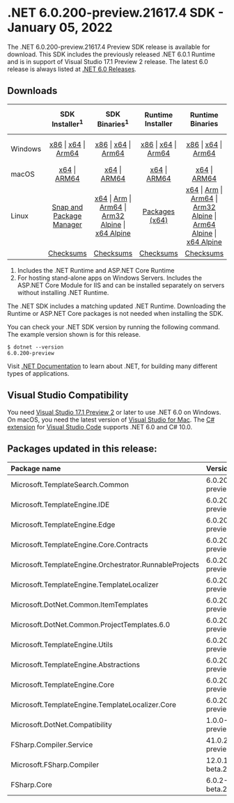# .NET 6.0.200-preview.21617.4 SDK - January 05, 2022

The .NET 6.0.200-preview.21617.4 Preview SDK release is available for download. This SDK includes the previously released .NET 6.0.1 Runtime and is in support of Visual Studio 17.1 Preview 2 release. The latest 6.0 release is always listed at [.NET 6.0 Releases](../README.md).


## Downloads

|           | SDK Installer<sup>1</sup>                        | SDK Binaries<sup>1</sup>                 | Runtime Installer                                        | Runtime Binaries                                 | ASP.NET Core Runtime           |Windows Desktop Runtime          |
| --------- | :------------------------------------------:     | :----------------------:                 | :---------------------------:                            | :-------------------------:                      | :-----------------:            | :-----------------:            |
| Windows   | [x86][dotnet-sdk-win-x86.exe] \| [x64][dotnet-sdk-win-x64.exe] \| [Arm64][dotnet-sdk-win-arm64.exe] | [x86][dotnet-sdk-win-x86.zip] \| [x64][dotnet-sdk-win-x64.zip] \|  [Arm64][dotnet-sdk-win-arm64.zip] | [x86][dotnet-runtime-win-x86.exe] \| [x64][dotnet-runtime-win-x64.exe] \| [Arm64][dotnet-runtime-win-arm64.exe] | [x86][dotnet-runtime-win-x86.zip] \| [x64][dotnet-runtime-win-x64.zip] \| [Arm64][dotnet-runtime-win-arm64.zip] | [x86][aspnetcore-runtime-win-x86.exe] \| [x64][aspnetcore-runtime-win-x64.exe] \|<br/> [Hosting Bundle][dotnet-hosting-win.exe]<sup>2</sup> | [x86][windowsdesktop-runtime-win-x86.exe] \| [x64][windowsdesktop-runtime-win-x64.exe] \| [Arm64][windowsdesktop-runtime-win-arm64.exe] |
| macOS     | [x64][dotnet-sdk-osx-x64.pkg] \| [ARM64][dotnet-sdk-osx-arm64.pkg] | [x64][dotnet-sdk-osx-x64.tar.gz] \| [ARM64][dotnet-sdk-osx-arm64.tar.gz]  | [x64][dotnet-runtime-osx-x64.pkg] \| [ARM64][dotnet-runtime-osx-arm64.pkg] | [x64][dotnet-runtime-osx-x64.tar.gz] \| [ARM64][dotnet-runtime-osx-arm64.tar.gz]| [x64][aspnetcore-runtime-osx-x64.tar.gz] \| [ARM64][aspnetcore-runtime-osx-arm64.tar.gz] | - |<sup>1</sup>
| Linux     |  [Snap and Package Manager](../install-linux.md)  | [x64][dotnet-sdk-linux-x64.tar.gz] \| [Arm][dotnet-sdk-linux-arm.tar.gz]  \| [Arm64][dotnet-sdk-linux-arm64.tar.gz] \| [Arm32 Alpine][dotnet-sdk-linux-musl-arm.tar.gz]  \| [x64 Alpine][dotnet-sdk-linux-musl-x64.tar.gz] | [Packages (x64)][linux-packages] | [x64][dotnet-runtime-linux-x64.tar.gz] \| [Arm][dotnet-runtime-linux-arm.tar.gz] \| [Arm64][dotnet-runtime-linux-arm64.tar.gz] \| [Arm32 Alpine][dotnet-runtime-linux-musl-arm.tar.gz] \| [Arm64 Alpine][dotnet-runtime-linux-musl-arm64.tar.gz] \| [x64 Alpine][dotnet-runtime-linux-musl-x64.tar.gz]  | [x64][aspnetcore-runtime-linux-x64.tar.gz]<sup>1</sup>  \| [Arm][aspnetcore-runtime-linux-arm.tar.gz]<sup>1</sup> \| [Arm64][aspnetcore-runtime-linux-arm64.tar.gz]<sup>1</sup> \| [x64 Alpine][aspnetcore-runtime-linux-musl-x64.tar.gz] | - | <sup>1</sup> |
|  | [Checksums][checksums-sdk]                             | [Checksums][checksums-sdk]                                      | [Checksums][checksums-runtime]                             | [Checksums][checksums-runtime]  | [Checksums][checksums-runtime]  | [Checksums][checksums-runtime]


1. Includes the .NET Runtime and ASP.NET Core Runtime
2. For hosting stand-alone apps on Windows Servers. Includes the ASP.NET Core Module for IIS and can be installed separately on servers without installing .NET Runtime.


The .NET SDK includes a matching updated .NET Runtime. Downloading the Runtime or ASP.NET Core packages is not needed when installing the SDK.

You can check your .NET SDK version by running the following command. The example version shown is for this release.

```console
$ dotnet --version
6.0.200-preview
```
Visit [.NET Documentation](https://learn.microsoft.com/dotnet/core/) to learn about .NET, for building many different types of applications.




## Visual Studio Compatibility

You need [Visual Studio 17.1 Preview 2](https://visualstudio.microsoft.com) or later to use .NET 6.0 on Windows. On macOS, you need the latest version of [Visual Studio for Mac](https://visualstudio.microsoft.com/vs/mac/). The [C# extension](https://code.visualstudio.com/docs/languages/dotnet) for [Visual Studio Code](https://code.visualstudio.com/) supports .NET 6.0 and C# 10.0.


[blob-runtime]: https://builds.dotnet.microsoft.com/dotnet/Runtime/
[blob-sdk]: https://builds.dotnet.microsoft.com/dotnet/Sdk/
[release-notes]: 6.0.200-preview-sdk.md

[checksums-runtime]: https://builds.dotnet.microsoft.com/dotnet/checksums/6.0.1-sha.txt
[checksums-sdk]: https://builds.dotnet.microsoft.com/dotnet/checksums/6.0.1-sha.txt

[linux-install]: https://learn.microsoft.com/dotnet/core/install/linux

[dotnet-blog]:  https://devblogs.microsoft.com/dotnet/announcing-net-6/
[aspnet-blog]: https://devblogs.microsoft.com/dotnet/announcing-asp-net-core-in-net-6/
[maui-blog]: https://devblogs.microsoft.com/dotnet/update-on-dotnet-maui/

[linux-packages]: ../install-linux.md

## Packages updated in this release:

Package name | Version
:----------- | :------------------
Microsoft.TemplateSearch.Common | 6.0.200-preview.21616.2.nupkg
Microsoft.TemplateEngine.IDE | 6.0.200-preview.21616.2.nupkg
Microsoft.TemplateEngine.Edge | 6.0.200-preview.21616.2.nupkg
Microsoft.TemplateEngine.Core.Contracts | 6.0.200-preview.21616.2.nupkg
Microsoft.TemplateEngine.Orchestrator.RunnableProjects | 6.0.200-preview.21616.2.nupkg
Microsoft.TemplateEngine.TemplateLocalizer | 6.0.200-preview.21616.2.nupkg
Microsoft.DotNet.Common.ItemTemplates | 6.0.200-preview.21616.2.nupkg
Microsoft.DotNet.Common.ProjectTemplates.6.0 | 6.0.200-preview.21616.2.nupkg
Microsoft.TemplateEngine.Utils | 6.0.200-preview.21616.2.nupkg
Microsoft.TemplateEngine.Abstractions | 6.0.200-preview.21616.2.nupkg
Microsoft.TemplateEngine.Core | 6.0.200-preview.21616.2.nupkg
Microsoft.TemplateEngine.TemplateLocalizer.Core | 6.0.200-preview.21616.2.nupkg
Microsoft.DotNet.Compatibility | 1.0.0-preview.21616.10.nupkg
FSharp.Compiler.Service | 41.0.2-preview.21610.1.nupkg
Microsoft.FSharp.Compiler | 12.0.1-beta.21610.1.nupkg
FSharp.Core | 6.0.2-beta.21610.1.nupkg




[//]: # ( Runtime 6.0.1)
[dotnet-runtime-linux-arm.tar.gz]: https://download.visualstudio.microsoft.com/download/pr/bdea32df-7ab8-47f5-8f8c-3de28d5771d0/c839293beeace695b6698debaedd345e/dotnet-runtime-6.0.1-linux-arm.tar.gz
[dotnet-runtime-linux-arm64.tar.gz]: https://download.visualstudio.microsoft.com/download/pr/002742a9-8107-4434-a208-863f07e09397/75884224d828a34b7c5f070df5213553/dotnet-runtime-6.0.1-linux-arm64.tar.gz
[dotnet-runtime-linux-musl-arm.tar.gz]: https://download.visualstudio.microsoft.com/download/pr/ec103bef-97f1-463f-b456-1dfe2473780b/5bbf354345896169c2bff2ec93e522b5/dotnet-runtime-6.0.1-linux-musl-arm.tar.gz
[dotnet-runtime-linux-musl-arm64.tar.gz]: https://download.visualstudio.microsoft.com/download/pr/90106452-a511-4dea-a51c-efe756434492/111563cc5d540a59dd0b6c74f5146ca8/dotnet-runtime-6.0.1-linux-musl-arm64.tar.gz
[dotnet-runtime-linux-musl-x64.tar.gz]: https://download.visualstudio.microsoft.com/download/pr/0bd52fac-c9ac-4403-a8a0-60cce7f6787d/90cc619f2797076a89e97f497fa8495c/dotnet-runtime-6.0.1-linux-musl-x64.tar.gz
[dotnet-runtime-linux-x64.tar.gz]: https://download.visualstudio.microsoft.com/download/pr/be8a513c-f3bb-4fbd-b382-6596cf0d67b5/968e205c44eabd205b8ea98be250b880/dotnet-runtime-6.0.1-linux-x64.tar.gz
[dotnet-runtime-osx-arm64.pkg]: https://download.visualstudio.microsoft.com/download/pr/51646583-741c-481e-b598-f13dc719cdf4/3adaa0faa24326fd7cc2265e957339bf/dotnet-runtime-6.0.1-osx-arm64.pkg
[dotnet-runtime-osx-arm64.tar.gz]: https://download.visualstudio.microsoft.com/download/pr/88d4eaf6-3e85-4f99-92d3-46b85e0d0289/e233ec478e24c415cbde0ff712148f03/dotnet-runtime-6.0.1-osx-arm64.tar.gz
[dotnet-runtime-osx-x64.pkg]: https://download.visualstudio.microsoft.com/download/pr/6824b342-4659-40a1-ab73-25dd43e5e225/e57b1bfa437cf152f2d7064246bfb653/dotnet-runtime-6.0.1-osx-x64.pkg
[dotnet-runtime-osx-x64.tar.gz]: https://download.visualstudio.microsoft.com/download/pr/56ae949c-f246-44e3-bdb3-a89847123ed2/d35135999651b78c0ef42b0e19cf06c0/dotnet-runtime-6.0.1-osx-x64.tar.gz
[dotnet-runtime-win-arm64.exe]: https://download.visualstudio.microsoft.com/download/pr/5523e915-f92b-421a-84a5-303831c56f38/d415141f5879c047878673eb69dfd5cd/dotnet-runtime-6.0.1-win-arm64.exe
[dotnet-runtime-win-arm64.zip]: https://download.visualstudio.microsoft.com/download/pr/6158fb62-88aa-4767-9c62-7c0b8cd778c1/5ede5da1545e5619a699d76eea3942fb/dotnet-runtime-6.0.1-win-arm64.zip
[dotnet-runtime-win-x64.exe]: https://download.visualstudio.microsoft.com/download/pr/df4372ca-82c8-4bfa-acf9-c49e27279e7e/6bddefd26964017ff520dc1443029e04/dotnet-runtime-6.0.1-win-x64.exe
[dotnet-runtime-win-x64.zip]: https://download.visualstudio.microsoft.com/download/pr/9347a0de-bc9f-455d-8224-2fdcdd4e92fe/83d5eeca56ad51922e47e8bd3880f738/dotnet-runtime-6.0.1-win-x64.zip
[dotnet-runtime-win-x86.exe]: https://download.visualstudio.microsoft.com/download/pr/a4583478-b841-4b42-8118-a40069a16ba7/402e04d30b6df8b9f0e191bbbf45a217/dotnet-runtime-6.0.1-win-x86.exe
[dotnet-runtime-win-x86.zip]: https://download.visualstudio.microsoft.com/download/pr/0c58583d-467f-423e-8271-46c86a7b5889/eab14c017492f514442ecb7d5df8b4a2/dotnet-runtime-6.0.1-win-x86.zip

[//]: # ( WindowsDesktop 6.0.1)
[windowsdesktop-runtime-win-arm64.exe]: https://download.visualstudio.microsoft.com/download/pr/f30c6083-6119-4a10-8b01-ded5d7dac269/00c6ada6ace3b0ff1b0468bc27d84129/windowsdesktop-runtime-6.0.1-win-arm64.exe
[windowsdesktop-runtime-win-x64.exe]: https://download.visualstudio.microsoft.com/download/pr/bf058765-6f71-4971-aee1-15229d8bfb3e/c3366e6b74bec066487cd643f915274d/windowsdesktop-runtime-6.0.1-win-x64.exe
[windowsdesktop-runtime-win-x86.exe]: https://download.visualstudio.microsoft.com/download/pr/7977218c-1a01-4b69-a8ec-9d9311a6de5b/4c74f995295be78a9ebe1d5fede8f7f3/windowsdesktop-runtime-6.0.1-win-x86.exe

[//]: # ( ASP 6.0.1)
[aspnetcore-runtime-linux-arm.tar.gz]: https://download.visualstudio.microsoft.com/download/pr/ff3b2714-0dee-4cf9-94ee-cb9f5ded285f/d6bfe8668428f9eb28acdf6b6f5a81bc/aspnetcore-runtime-6.0.1-linux-arm.tar.gz
[aspnetcore-runtime-linux-arm64.tar.gz]: https://download.visualstudio.microsoft.com/download/pr/01f8a4af-9d6c-40ff-b834-a1d73105a9d5/aba0525a8b8cb745ac70ecd671acf0e0/aspnetcore-runtime-6.0.1-linux-arm64.tar.gz
[aspnetcore-runtime-linux-musl-arm.tar.gz]: https://download.visualstudio.microsoft.com/download/pr/2f867681-deb8-4eab-bf1b-01a90afa2ef8/3c0b6aa2c5973b89a5e91fb2b627ae05/aspnetcore-runtime-6.0.1-linux-musl-arm.tar.gz
[aspnetcore-runtime-linux-musl-arm64.tar.gz]: https://download.visualstudio.microsoft.com/download/pr/9278d7dc-3cb7-4428-be20-56df885011b9/0ef3b37ed737cebccd3c5675e0d7b1ee/aspnetcore-runtime-6.0.1-linux-musl-arm64.tar.gz
[aspnetcore-runtime-linux-musl-x64.tar.gz]: https://download.visualstudio.microsoft.com/download/pr/f0f65ac3-3a10-45a0-950b-e6772ea3851b/cdbd4726e259f87d40f336cbc48a2493/aspnetcore-runtime-6.0.1-linux-musl-x64.tar.gz
[aspnetcore-runtime-linux-x64.tar.gz]: https://download.visualstudio.microsoft.com/download/pr/32230fb9-df1e-4b86-b009-12d889cbfa8a/f57a5d92327bb2936caac94bcf602c22/aspnetcore-runtime-6.0.1-linux-x64.tar.gz
[aspnetcore-runtime-osx-arm64.tar.gz]: https://download.visualstudio.microsoft.com/download/pr/1bfc1445-dc00-4bee-b63e-3752d6669cc6/7f04f913c40349a653b1b47e9133e11b/aspnetcore-runtime-6.0.1-osx-arm64.tar.gz
[aspnetcore-runtime-osx-x64.tar.gz]: https://download.visualstudio.microsoft.com/download/pr/0cd8b55e-7d7e-41c5-93f3-ebc7ffc18ddc/fd3c2698214d01e5b4b57d5d9b53b0e4/aspnetcore-runtime-6.0.1-osx-x64.tar.gz
[aspnetcore-runtime-win-arm64.zip]: https://download.visualstudio.microsoft.com/download/pr/7f88f691-c9bd-49a8-a273-2544550f817a/ee2371e7cf252b7bc6cfc44dc5462a69/aspnetcore-runtime-6.0.1-win-arm64.zip
[aspnetcore-runtime-win-x64.exe]: https://download.visualstudio.microsoft.com/download/pr/d526db30-5bfe-4c24-808c-4d8f5d2ba479/ae90c40bdefb2f1775d812ede8e84309/aspnetcore-runtime-6.0.1-win-x64.exe
[aspnetcore-runtime-win-x64.zip]: https://download.visualstudio.microsoft.com/download/pr/820770c3-1a48-4a4f-bde3-792c925fee63/f44564603cc0592e4a3f33205a0273ba/aspnetcore-runtime-6.0.1-win-x64.zip
[aspnetcore-runtime-win-x86.exe]: https://download.visualstudio.microsoft.com/download/pr/a706a729-c897-4e01-b51e-af8bf9c0183e/25d022b1b1976ab267ffd862d140dc20/aspnetcore-runtime-6.0.1-win-x86.exe
[aspnetcore-runtime-win-x86.zip]: https://download.visualstudio.microsoft.com/download/pr/c487f9aa-c73a-4f00-bf7b-51007e1688e2/2b9d173afdd59a81746be036f758a6d7/aspnetcore-runtime-6.0.1-win-x86.zip
[dotnet-hosting-win.exe]: https://download.visualstudio.microsoft.com/download/pr/b69fc347-c3c8-49bc-b452-dc89a1efdf7b/ebac64c8271dab3b9b1e87c72ef47374/dotnet-hosting-6.0.1-win.exe


[//]: # ( SDK 6.0.200-preview.21617.4)
[dotnet-sdk-linux-arm.tar.gz]: https://download.visualstudio.microsoft.com/download/pr/083fc9e1-89af-454d-a340-73451ec3d4ec/3aed2a115e9e4f615d283f393d34805c/dotnet-sdk-6.0.200-preview.21617.4-linux-arm.tar.gz
[dotnet-sdk-linux-arm64.tar.gz]: https://download.visualstudio.microsoft.com/download/pr/e8906268-b4d7-471e-9e71-3f2e948d29b5/6e7f23e067395a04ec0a7e91a4c0e200/dotnet-sdk-6.0.200-preview.21617.4-linux-arm64.tar.gz
[dotnet-sdk-linux-musl-arm.tar.gz]: https://download.visualstudio.microsoft.com/download/pr/63684e9b-9d68-4b62-b1b9-b574481005f0/bf259aeade785274246413fb994c9cb8/dotnet-sdk-6.0.200-preview.21617.4-linux-musl-arm.tar.gz
[dotnet-sdk-linux-musl-arm64.tar.gz]: https://download.visualstudio.microsoft.com/download/pr/3c984a46-4483-428c-b8cf-ce353ed1b5e9/6c53dbc67083457fce490c6b0838a803/dotnet-sdk-6.0.200-preview.21617.4-linux-musl-arm64.tar.gz
[dotnet-sdk-linux-musl-x64.tar.gz]: https://download.visualstudio.microsoft.com/download/pr/be72dba8-36b8-4116-814c-6b950e8c0120/89b60ebfc88804256f633a55c7f7d68e/dotnet-sdk-6.0.200-preview.21617.4-linux-musl-x64.tar.gz
[dotnet-sdk-linux-x64.tar.gz]: https://download.visualstudio.microsoft.com/download/pr/ba6e7ba1-0a4b-4fb8-8820-bda64f3f0413/7c3e0b8900189480fbc1957485a97579/dotnet-sdk-6.0.200-preview.21617.4-linux-x64.tar.gz
[dotnet-sdk-osx-arm64.pkg]: https://download.visualstudio.microsoft.com/download/pr/6166c365-010c-4659-bde3-9dd5af1a3e7e/3390d7712c9c1745f10369aaefca43ac/dotnet-sdk-6.0.200-preview.21617.4-osx-arm64.pkg
[dotnet-sdk-osx-arm64.tar.gz]: https://download.visualstudio.microsoft.com/download/pr/1c64d2e2-a846-4473-962f-90b32a011807/0d675eb5d2cd2f289252d76079c3336f/dotnet-sdk-6.0.200-preview.21617.4-osx-arm64.tar.gz
[dotnet-sdk-osx-x64.pkg]: https://download.visualstudio.microsoft.com/download/pr/0cc8cb15-f368-407f-abae-b5225ad537cd/1e28a6a45c37774b9f5f8e25706c434d/dotnet-sdk-6.0.200-preview.21617.4-osx-x64.pkg
[dotnet-sdk-osx-x64.tar.gz]: https://download.visualstudio.microsoft.com/download/pr/adde68a5-4a2f-481f-8268-0abe6c1bec6b/3248b81940bb3dd50c79629821056305/dotnet-sdk-6.0.200-preview.21617.4-osx-x64.tar.gz
[dotnet-sdk-win-arm64.exe]: https://download.visualstudio.microsoft.com/download/pr/b71aab44-3455-4d04-974e-c3b0b1194587/4230d0a47c282fa6536d9ff1f940d397/dotnet-sdk-6.0.200-preview.21617.4-win-arm64.exe
[dotnet-sdk-win-arm64.zip]: https://download.visualstudio.microsoft.com/download/pr/19b5a2ea-9df6-4a72-afbe-8b3530e76717/9bced1afc76c12849de4aef26f79faa9/dotnet-sdk-6.0.200-preview.21617.4-win-arm64.zip
[dotnet-sdk-win-x64.exe]: https://download.visualstudio.microsoft.com/download/pr/698ddd0c-09c3-496e-9dca-e49ec62a40fd/8c63df8ef75dd094b1f646745c6cb8a6/dotnet-sdk-6.0.200-preview.21617.4-win-x64.exe
[dotnet-sdk-win-x64.zip]: https://download.visualstudio.microsoft.com/download/pr/1ffc0607-b04b-4cc7-9c48-6020c5e8c802/bc9dd18a80704e901d632cdd45e44c11/dotnet-sdk-6.0.200-preview.21617.4-win-x64.zip
[dotnet-sdk-win-x86.exe]: https://download.visualstudio.microsoft.com/download/pr/35a82b53-8832-453e-bd44-e2973436af46/e61182f069c5bfe0f83a3744d22c9981/dotnet-sdk-6.0.200-preview.21617.4-win-x86.exe
[dotnet-sdk-win-x86.zip]: https://download.visualstudio.microsoft.com/download/pr/1d6dcd5e-02bd-4b9c-851e-f819f1a6c848/47947316ce8ae43a56a738314d2baa87/dotnet-sdk-6.0.200-preview.21617.4-win-x86.zip

